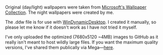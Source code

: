 Original (day/light) wallpapers were taken from [Microsoft's Wallpaper Collection](https://wallpapers.microsoft.design/). The night wallpapers were created by me.

The .ddw file is for use with [WinDynamicDesktop](https://github.com/t1m0thyj/WinDynamicDesktop). I created it manually, so please let me know if it doesn't work as I have not tried it myself.

I've only uploaded the optimized (7680x5120 ~4MB) images to GitHub as it really isn't meant to host wildly large files. If you want the maximum quality versions, I've shared them publically via Mega—[here](https://mega.nz/folder/44tXUCJY#eI13n5ErPa3_bgvrHKk5qA).
